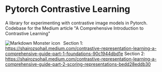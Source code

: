 # Pytorch Contrastive Learning
 A library for experimenting with contrastive image models in Pytorch. Codebase for the Medium article "A Comprehensive Introduction to Contrastive Learning" 
 
 <img src="https://cdn-images-1.medium.com/max/2560/1*5QptcyBVsXmFHsSJdFWITA.jpeg"
     alt="Markdown Monster icon"
     style="float: left; margin-right: 10px;" />

Section 1: https://shairozsohail.medium.com/contrastive-representation-learning-a-comprehensive-guide-part-1-foundations-90c1944dbd1e
Section 2: https://shairozsohail.medium.com/contrastive-representation-learning-a-comprehensive-guide-part-2-scoring-representations-bedd28eddb30
